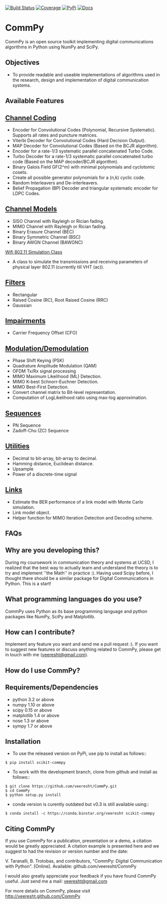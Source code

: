 

[![Build Status](https://secure.travis-ci.org/veeresht/CommPy.svg?branch=master)](https://secure.travis-ci.org/veeresht/CommPy)
[![Coverage](https://coveralls.io/repos/veeresht/CommPy/badge.svg?branch=master)](https://coveralls.io/r/veeresht/CommPy)
[![PyPi](https://badge.fury.io/py/scikit-commpy.svg)](https://badge.fury.io/py/scikit-commpy)
[![Docs](https://readthedocs.org/projects/commpy/badge/?version=latest)](http://commpy.readthedocs.io/en/latest/?badge=latest)

CommPy
======

CommPy is an open source toolkit implementing digital communications algorithms
in Python using NumPy and SciPy.

Objectives
----------
- To provide readable and useable implementations of algorithms used in the research, design and implementation of digital communication systems.

Available Features
------------------
[Channel Coding](https://github.com/veeresht/CommPy/tree/master/commpy/channelcoding)
--------------
- Encoder for Convolutional Codes (Polynomial, Recursive Systematic). Supports all rates and puncture matrices.
- Viterbi Decoder for Convolutional Codes (Hard Decision Output).
- MAP Decoder for Convolutional Codes (Based on the BCJR algorithm).
- Encoder for a rate-1/3 systematic parallel concatenated Turbo Code.
- Turbo Decoder for a rate-1/3 systematic parallel concatenated turbo code (Based on the MAP decoder/BCJR algorithm).
- Binary Galois Field GF(2^m) with minimal polynomials and cyclotomic cosets.
- Create all possible generator polynomials for a (n,k) cyclic code.
- Random Interleavers and De-interleavers.
- Belief Propagation (BP) Decoder and triangular systematic encoder for LDPC Codes.

[Channel Models](https://github.com/veeresht/CommPy/blob/master/commpy/channels.py)
--------------
- SISO Channel with Rayleigh or Rician fading.
- MIMO Channel with Rayleigh or Rician fading.
- Binary Erasure Channel (BEC)
- Binary Symmetric Channel (BSC)
- Binary AWGN Channel (BAWGNC)

[Wifi 802.11 Simulation Class](https://github.com/veeresht/CommPy/blob/master/commpy/wifi80211.py)
- A class to simulate the transmissions and receiving parameters of physical layer 802.11 (currently till VHT (ac)).

[Filters](https://github.com/veeresht/CommPy/blob/master/commpy/filters.py)
-------
- Rectangular
- Raised Cosine (RC), Root Raised Cosine (RRC)
- Gaussian

[Impairments](https://github.com/veeresht/CommPy/blob/master/commpy/impairments.py)
-----------
- Carrier Frequency Offset (CFO)

[Modulation/Demodulation](https://github.com/veeresht/CommPy/blob/master/commpy/modulation.py)
-----------------------
- Phase Shift Keying (PSK)
- Quadrature Amplitude Modulation (QAM)
- OFDM Tx/Rx signal processing
- MIMO Maximum Likelihood (ML) Detection.
- MIMO K-best Schnorr-Euchner Detection.
- MIMO Best-First Detection.
- Convert channel matrix to Bit-level representation.
- Computation of LogLikelihood ratio using max-log approximation.

[Sequences](https://github.com/veeresht/CommPy/blob/master/commpy/sequences.py)
---------
- PN Sequence
- Zadoff-Chu (ZC) Sequence

[Utilities](https://github.com/veeresht/CommPy/blob/master/commpy/utilities.py)
---------
- Decimal to bit-array, bit-array to decimal.
- Hamming distance, Euclidean distance.
- Upsample
- Power of a discrete-time signal

[Links](https://github.com/veeresht/CommPy/blob/master/commpy/links.py)
-----
- Estimate the BER performance of a link model with Monte Carlo simulation.
- Link model object.
- Helper function for MIMO Iteration Detection and Decoding scheme.

FAQs
----
Why are you developing this?
----------------------------
During my coursework in communication theory and systems at UCSD, I realized that the best way to actually learn and understand the theory is to try and implement ''the Math'' in practice :). Having used Scipy before, I thought there should be a similar package for Digital Communications in Python. This is a start!

What programming languages do you use?
--------------------------------------
CommPy uses Python as its base programming language and python packages like NumPy, SciPy and Matplotlib.

How can I contribute?
---------------------
Implement any feature you want and send me a pull request :). If you want to suggest new features or discuss anything related to CommPy, please get in touch with me (veeresht@gmail.com).

How do I use CommPy?
--------------------
Requirements/Dependencies
-------------------------
- python 3.2 or above
- numpy 1.10 or above
- scipy 0.15 or above
- matplotlib 1.4 or above
- nose 1.3 or above
- sympy 1.7 or above

Installation
------------

- To use the released version on PyPi, use pip to install as follows::
```
$ pip install scikit-commpy
```
- To work with the development branch, clone from github and install as follows::
```
$ git clone https://github.com/veeresht/CommPy.git
$ cd CommPy
$ python setup.py install
```
- conda version is curently outdated but v0.3 is still available using::
```
$ conda install -c https://conda.binstar.org/veeresht scikit-commpy
```

Citing CommPy
-------------
If you use CommPy for a publication, presentation or a demo, a citation would be greatly appreciated. A citation example is presented here and we suggest to had the revision or version number and the date:

V. Taranalli, B. Trotobas, and contributors, "CommPy: Digital Communication with Python". [Online]. Available: github.com/veeresht/CommPy


I would also greatly appreciate your feedback if you have found CommPy useful. Just send me a mail: veeresht@gmail.com

For more details on CommPy, please visit http://veeresht.github.com/CommPy
